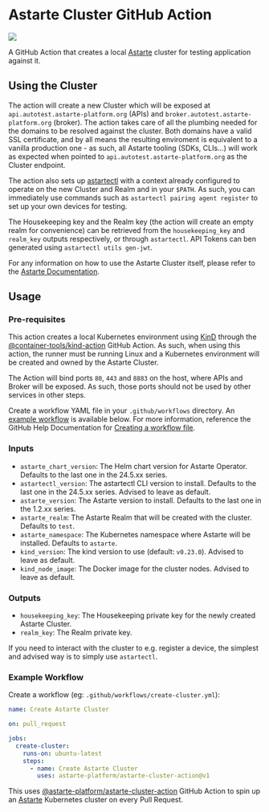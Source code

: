 # Astarte Cluster GitHub Action

[![](https://github.com/astarte-platform/astarte-cluster-action/workflows/Test/badge.svg?branch=master)](https://github.com/astarte-platform/astarte-cluster-action/actions)

A GitHub Action that creates a local [Astarte](https://github.com/astarte-platform/astarte) cluster for testing application against it.

## Using the Cluster

The action will create a new Cluster which will be exposed at `api.autotest.astarte-platform.org` (APIs) and `broker.autotest.astarte-platform.org` (broker).
The action takes care of all the plumbing needed for the domains to be resolved against the cluster. Both domains have a valid SSL certificate, and by all
means the resulting enviroment is equivalent to a vanilla production one - as such, all Astarte tooling (SDKs, CLIs...) will work as expected when pointed
to `api.autotest.astarte-platform.org` as the Cluster endpoint.

The action also sets up [astartectl](https://github.com/astarte-platform/astartectl) with a context already configured to operate on the new Cluster and
Realm and in your `$PATH`. As such, you can immediately use commands such as `astartectl pairing agent register` to set up your own devices for testing.

The Housekeeping key and the Realm key (the action will create an empty realm for convenience) can be retrieved from the `housekeeping_key` and `realm_key`
outputs respectively, or through `astartectl`. API Tokens can ben generated using `astartectl utils gen-jwt`.

For any information on how to use the Astarte Cluster itself, please refer to the [Astarte Documentation](https://docs.astarte-platform.org/latest/).

## Usage

### Pre-requisites

This action creates a local Kubernetes environment using [KinD](https://kind.sigs.k8s.io/) through the
[@container-tools/kind-action](https://github.com/container-tools/kind-action) GitHub Action.
As such, when using this action, the runner must be running Linux and a Kubernetes environment will be created and owned by the Astarte Cluster.

The Action will bind ports `80`, `443` and `8883` on the host, where APIs and Broker will be exposed. As such, those ports should not be used by
other services in other steps.

Create a workflow YAML file in your `.github/workflows` directory. An [example workflow](#example-workflow) is available below.
For more information, reference the GitHub Help Documentation for [Creating a workflow file](https://help.github.com/en/articles/configuring-a-workflow#creating-a-workflow-file).

### Inputs

- `astarte_chart_version`: The Helm chart version for Astarte Operator. Defaults to the last one in the 24.5.xx series.
- `astartectl_version`: The astartectl CLI version to install. Defaults to the last one in the 24.5.xx series. Advised to leave as default.
- `astarte_version`: The Astarte version to install. Defaults to the last one in the 1.2.xx series.
- `astarte_realm`: The Astarte Realm that will be created with the cluster. Defaults to `test`.
- `astarte_namespace`: The Kubernetes namespace where Astarte will be installed. Defaults to `astarte`.
- `kind_version`: The kind version to use (default: `v0.23.0`). Advised to leave as default.
- `kind_node_image`: The Docker image for the cluster nodes. Advised to leave as default.

### Outputs

- `housekeeping_key`: The Housekeeping private key for the newly created Astarte Cluster.
- `realm_key`: The Realm private key.

If you need to interact with the cluster to e.g. register a device, the simplest and advised way is to simply use `astartectl`.

### Example Workflow

Create a workflow (eg: `.github/workflows/create-cluster.yml`):

```yaml
name: Create Astarte Cluster

on: pull_request

jobs:
  create-cluster:
    runs-on: ubuntu-latest
    steps:
      - name: Create Astarte Cluster
        uses: astarte-platform/astarte-cluster-action@v1
```

This uses [@astarte-platform/astarte-cluster-action](https://github.com/astarte-platform/astarte-cluster-action) GitHub Action to spin up an [Astarte](https://github.com/astarte-platform/astarte) Kubernetes cluster on every Pull Request.

